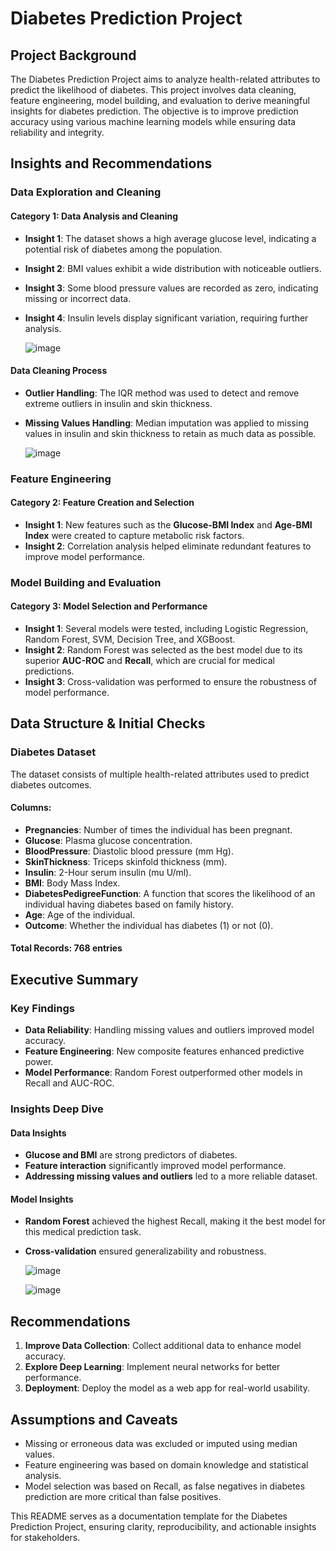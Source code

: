 # Diabetes Prediction Project

## Project Background

The Diabetes Prediction Project aims to analyze health-related attributes to predict the likelihood of diabetes. This project involves data cleaning, feature engineering, model building, and evaluation to derive meaningful insights for diabetes prediction. The objective is to improve prediction accuracy using various machine learning models while ensuring data reliability and integrity.

## Insights and Recommendations

### Data Exploration and Cleaning

#### **Category 1: Data Analysis and Cleaning**
- **Insight 1**: The dataset shows a high average glucose level, indicating a potential risk of diabetes among the population.
- **Insight 2**: BMI values exhibit a wide distribution with noticeable outliers.
- **Insight 3**: Some blood pressure values are recorded as zero, indicating missing or incorrect data.
- **Insight 4**: Insulin levels display significant variation, requiring further analysis.

  ![image](https://github.com/user-attachments/assets/e2163c2b-9b42-4f1f-ac90-65d2b308bcf2)


#### **Data Cleaning Process**
- **Outlier Handling**: The IQR method was used to detect and remove extreme outliers in insulin and skin thickness.
- **Missing Values Handling**: Median imputation was applied to missing values in insulin and skin thickness to retain as much data as possible.

  ![image](https://github.com/user-attachments/assets/faa40b9b-cb97-4015-a523-da22827681f5)


### Feature Engineering

#### **Category 2: Feature Creation and Selection**
- **Insight 1**: New features such as the **Glucose-BMI Index** and **Age-BMI Index** were created to capture metabolic risk factors.
- **Insight 2**: Correlation analysis helped eliminate redundant features to improve model performance.

### Model Building and Evaluation

#### **Category 3: Model Selection and Performance**
- **Insight 1**: Several models were tested, including Logistic Regression, Random Forest, SVM, Decision Tree, and XGBoost.
- **Insight 2**: Random Forest was selected as the best model due to its superior **AUC-ROC** and **Recall**, which are crucial for medical predictions.
- **Insight 3**: Cross-validation was performed to ensure the robustness of model performance.

## Data Structure & Initial Checks

### **Diabetes Dataset**
The dataset consists of multiple health-related attributes used to predict diabetes outcomes.

#### **Columns:**
- **Pregnancies**: Number of times the individual has been pregnant.
- **Glucose**: Plasma glucose concentration.
- **BloodPressure**: Diastolic blood pressure (mm Hg).
- **SkinThickness**: Triceps skinfold thickness (mm).
- **Insulin**: 2-Hour serum insulin (mu U/ml).
- **BMI**: Body Mass Index.
- **DiabetesPedigreeFunction**: A function that scores the likelihood of an individual having diabetes based on family history.
- **Age**: Age of the individual.
- **Outcome**: Whether the individual has diabetes (1) or not (0).

#### **Total Records:** 768 entries

## Executive Summary

### **Key Findings**
- **Data Reliability**: Handling missing values and outliers improved model accuracy.
- **Feature Engineering**: New composite features enhanced predictive power.
- **Model Performance**: Random Forest outperformed other models in Recall and AUC-ROC.

### **Insights Deep Dive**

#### **Data Insights**
- **Glucose and BMI** are strong predictors of diabetes.
- **Feature interaction** significantly improved model performance.
- **Addressing missing values and outliers** led to a more reliable dataset.

#### **Model Insights**
- **Random Forest** achieved the highest Recall, making it the best model for this medical prediction task.
- **Cross-validation** ensured generalizability and robustness.
  
  ![image](https://github.com/user-attachments/assets/1b20b3fc-45a5-441d-b9e1-cd6ccbe099b3)
  
  ![image](https://github.com/user-attachments/assets/159c2059-a806-446e-bfaf-83aa9f622c69)



## Recommendations

1. **Improve Data Collection**: Collect additional data to enhance model accuracy.
2. **Explore Deep Learning**: Implement neural networks for better performance.
3. **Deployment**: Deploy the model as a web app for real-world usability.

## Assumptions and Caveats

- Missing or erroneous data was excluded or imputed using median values.
- Feature engineering was based on domain knowledge and statistical analysis.
- Model selection was based on Recall, as false negatives in diabetes prediction are more critical than false positives.

This README serves as a documentation template for the Diabetes Prediction Project, ensuring clarity, reproducibility, and actionable insights for stakeholders.

